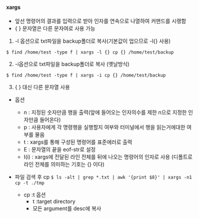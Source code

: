 ﻿#### xargs
- 앞선 명령어의 결과를 입력으로 받아 인자를 연속으로 나열하여 커맨드를 시랭함
- { } 문자열은 다른 문자여로 사용 가능
1. -l 옵션으로 txt파일을 backup폴더로 복사(기본값이 업으므로 -l{} 사용)
```
$ find /home/test -type f | xargs -l {} cp {} /home/test/backup
```
2. -i옵션으로 txt파일을 backup폴더로 복사 (옛날방식)
```
$ find /home/test -type f | xargs -i cp {} /home/test/backup
```
3. { } 대신 다른 문자열 사용 
- 옵션
	- n : 지정된 숫자만큼 행을 출력(앞에 들어오는 인자의수를 제한 n으로 지정한 인자만큼 들어온다)
	- p : 사용자에게 각 명령행을 실행할지 여부와 터미널에서 행을 읽는거에대한 여부를 물음
	- t : xargs를 통해 구성된 명령어를 표준에러로 출력
	- E : 문자열의 끝을 eof-str로 설정
	- I(i) : xargs에 전달된 라인 전체를 뒤에 나오는 명령어의 인자로 사용 (디폴트로 라인 전체를 의미하는 기호는 {} 이다)

- 파일 검색 후 cp
```$ ls -alt | grep *.txt | awk '{print $8}' | xargs -n1 cp -t ./tmp```
	- cp :t 옵션
		- t :target directory 
		- 모든 argument를 desc에 복사
